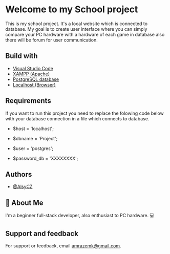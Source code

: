 
# Welcome to my School project 
This is my school project. It's a local website which is connected to database. My goal is to create user interface where you can simply compare your PC hardware with a hardware of each game in database also there will be forum for user communication.


## Build with

 - [Visual Studio Code](https://code.visualstudio.com/)
 - [XAMPP (Apache)](https://www.apachefriends.org/)
 - [PostgreSQL database](https://www.postgresql.org/)
 - [Localhost (Browser)](https://www.google.com/chrome/)


## Requirements
If you want to run this project you need to replace the folowing code below with your database connection in a file which connects to database.

- $host = 'localhost';

- $dbname = 'Project';

- $user = 'postgres';

- $password_db = 'XXXXXXXX';

## Authors

- [@AlsyCZ](https://github.com/AlsyCZ)


## 🚀 About Me
I'm a beginner full-stack developer, also enthusiast to PC hardware. 💻


## Support and feedback

For support or feedback, email amrazemk@gmail.com.

